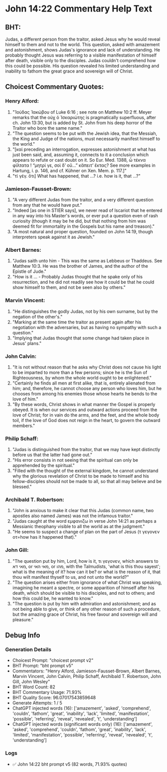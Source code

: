 # John 14:22 Commentary Help Text

## BHT:
Judas, a different person from the traitor, asked Jesus why he would reveal himself to them and not to the world. This question, asked with amazement and astonishment, shows Judas's ignorance and lack of understanding. He probably thought Jesus was referring to a visible manifestation of himself after death, visible only to the disciples. Judas couldn't comprehend how this could be possible. His question revealed his limited understanding and inability to fathom the great grace and sovereign will of Christ.

## Choicest Commentary Quotes:
### Henry Alford:
1. "Ἰούδας Ἰακώβου of Luke 6:16 ; see note on Matthew 10:2 ff. Meyer remarks that the οὐχ ὁ Ἰσκαριώτης is pragmatically superfluous, after ch. John 13:30, but is added by St. John from his deep horror of the Traitor who bore the same name."
2. "The question seems to be put with the Jewish idea, that the Messiah, the King and Judge of the nations, must necessarily manifest himself to the world."
3. "[καί preceding an interrogation, expresses astonishment at what has just been said, and, assuming it, connects to it a conclusion which appears to refute or cast doubt on it. So Eur. Med. 1388, ὦ τέκνα φίλτατα ! “μητρί γε, σοὶ δʼ οὔ...” κἄπειτʼ ἔκτας? See more examples in Hartung, i. p. 146, and cf. Kühner on Xen. Mem. p. 117.]"
4. "τί γέγ. ὅτι] What has happened, that …? i.e. how is it, that …?"

### Jamieson-Fausset-Brown:
1. "A very different Judas from the traitor, and a very different question from any that he would have put."
2. "Indeed [as one in STIER says], we never read of Iscariot that he entered in any way into his Master's words, or ever put a question even of rash curiosity (though it may be he did, but that nothing from him was deemed fit for immortality in the Gospels but his name and treason)."
3. "A most natural and proper question, founded on John 14:19, though interpreters speak against it as Jewish."

### Albert Barnes:
1. "Judas saith unto him - This was the same as Lebbeus or Thaddeus. See Matthew 10:3. He was the brother of James, and the author of the Epistle of Jude."
2. "How is it ... - Probably Judas thought that he spake only of his resurrection, and he did not readily see how it could be that he could show himself to them, and not be seen also by others."

### Marvin Vincent:
1. "He distinguishes the godly Judas, not by his own surname, but by the negation of the other's."
2. "Marking at the same time the traitor as present again after his negotiation with the adversaries, but as having no sympathy with such a question."
3. "Implying that Judas thought that some change had taken place in Jesus' plans."

### John Calvin:
1. "It is not without reason that he asks why Christ does not cause his light to be imparted to more than a few persons; since he is the Sun of Righteousness, by whom the whole world ought to be enlightened."
2. "Certainly he finds all men at first alike, that is, entirely alienated from him; and, therefore, he cannot choose any person who loves him, but he chooses from among his enemies those whose hearts he bends to the love of him."
3. "By these words, Christ shows in what manner the Gospel is properly obeyed. It is when our services and outward actions proceed from the love of Christ; for in vain do the arms, and the feet, and the whole body toil, if the love of God does not reign in the heart, to govern the outward members."

### Philip Schaff:
1. "Judas is distinguished from the traitor, that we may have kept distinctly before us that the latter had gone out." 
2. "His error consists in not seeing that the spiritual can only be apprehended by the spiritual."
3. "Filled with the thought of the external kingdom, he cannot understand why the glorious revelation of Christ to be made to himself and his fellow-disciples should not be made to all, so that all may believe and be blessed."

### Archibald T. Robertson:
1. "John is anxious to make it clear that this Judas (common name, two apostles also named James) was not the infamous traitor."
2. "Judas caught at the word εμφανιζω in verse John 14:21 as perhaps a Messianic theophany visible to all the world as at the judgment."
3. "He seems to suspect a change of plan on the part of Jesus (τ γεγονεν οτ=how has it happened that)."

### John Gill:
1. "The question put by him, Lord, how is it, τι γεγονεν, which answers to מאי דא, or מאי האי, or מהו, with the Talmudists, 'what is this thou sayest'; what is the meaning of it? how can it be? or what is the reason of it, that thou wilt manifest thyself to us, and not unto the world?" 
2. "The question arises either from ignorance of what Christ was speaking, imagining he meant a spectre, or some apparition of himself after his death, which should be visible to his disciples, and not to others; and how this could be, he wanted to know."
3. "The question is put by him with admiration and astonishment; and as not being able to give, or think of any other reason of such a procedure, but the amazing grace of Christ, his free favour and sovereign will and pleasure."


## Debug Info
### Generation Details
- Choicest Prompt: "choicest prompt v2"
- BHT Prompt: "bht prompt v5"
- Commentators: "Henry Alford, Jamieson-Fausset-Brown, Albert Barnes, Marvin Vincent, John Calvin, Philip Schaff, Archibald T. Robertson, John Gill, John Wesley"
- BHT Word Count: 82
- BHT Commentary Usage: 71.93%
- BHT Quality Score: 96.07017543859648
- Generate Attempts: 1 / 5
- ChatGPT injected words (16):
	['amazement', 'asked', 'comprehend', 'couldn', 'fathom', 'great', 'inability', 'lack', 'limited', 'manifestation', 'possible', 'referring', 'reveal', 'revealed', 't', 'understanding']
- ChatGPT injected words (significant words only) (16):
	['amazement', 'asked', 'comprehend', 'couldn', 'fathom', 'great', 'inability', 'lack', 'limited', 'manifestation', 'possible', 'referring', 'reveal', 'revealed', 't', 'understanding']

### Logs
- ✅ John 14:22 bht prompt v5 (82 words, 71.93% quotes)